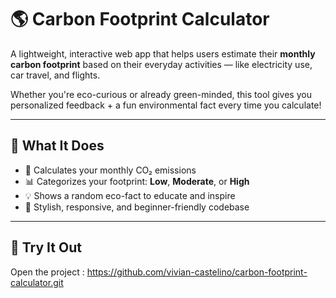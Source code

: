 # 🌎 Carbon Footprint Calculator

A lightweight, interactive web app that helps users estimate their **monthly carbon footprint** based on their everyday activities — like electricity use, car travel, and flights.

Whether you're eco-curious or already green-minded, this tool gives you personalized feedback + a fun environmental fact every time you calculate!

---

## 🧠 What It Does

- 🔢 Calculates your monthly CO₂ emissions
- 📊 Categorizes your footprint: **Low**, **Moderate**, or **High**
- 💡 Shows a random eco-fact to educate and inspire
- 🎨 Stylish, responsive, and beginner-friendly codebase

---


## 🚀 Try It Out

Open the project :
https://github.com/vivian-castelino/carbon-footprint-calculator.git
